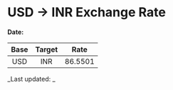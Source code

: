 # USD → INR Exchange Rate

**Date:** 

| Base | Target | Rate  |
|:----:|:------:|:-----:|
| USD  | INR    | 86.5501 |

_Last updated: _